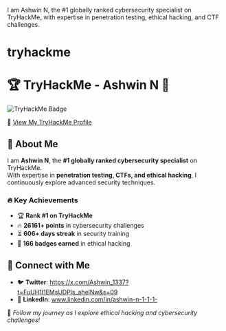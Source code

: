 I am Ashwin N, the #1 globally ranked cybersecurity specialist on TryHackMe, with expertise in penetration testing, ethical hacking, and CTF challenges.
# tryhackme  

# 🏆 TryHackMe - Ashwin N 🚀  

![TryHackMe Badge](https://tryhackme-badges.s3.amazonaws.com/AshwinN.png)  

🔗 [View My TryHackMe Profile](https://tryhackme.com/p/AshwinN)


## 🏅 About Me  
I am **Ashwin N**, the **#1 globally ranked cybersecurity specialist** on TryHackMe.  
With expertise in **penetration testing, CTFs, and ethical hacking**, I continuously explore advanced security techniques.  

### 🔥 **Key Achievements**  
- 🏆 **Rank #1 on TryHackMe**  
- 🔥 **26161+ points** in cybersecurity challenges  
- ⏳ **606+ days streak** in security training  
- 🏅 **166 badges earned** in ethical hacking 

## 📜 Connect with Me  
- 🐦 **Twitter**: https://x.com/Ashwin_1337?t=FuUH1I1EMsUDPls_ahelNw&s=09  
- 💼 **LinkedIn**: www.linkedin.com/in/ashwin-n-1-1-1-  


🚀 *Follow my journey as I explore ethical hacking and cybersecurity challenges!*
